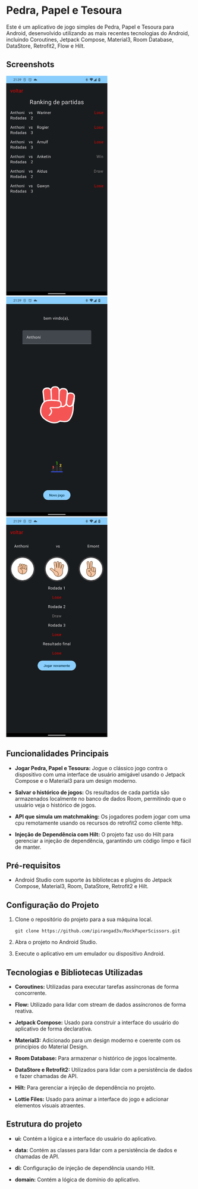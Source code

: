 # Pedra, Papel e Tesoura

Este é um aplicativo de jogo simples de Pedra, Papel e Tesoura para Android, desenvolvido utilizando as mais recentes tecnologias do Android, incluindo Coroutines, Jetpack Compose, Material3, Room Database, DataStore, Retrofit2, Flow e Hilt.

## Screenshots

<img src=https://github.com/ipirangad3v/RockPaperScissors/blob/master/screenshots/Screenshot_20231031_213916.png height=590/> <img src=https://github.com/ipirangad3v/RockPaperScissors/blob/master/screenshots/Screenshot_20231031_213933.png height=590/> <img src=https://github.com/ipirangad3v/RockPaperScissors/blob/master/screenshots/Screenshot_20231031_213947.png height=590/>

## Funcionalidades Principais

- **Jogar Pedra, Papel e Tesoura:** Jogue o clássico jogo contra o dispositivo com uma interface de usuário amigável usando o Jetpack Compose e o Material3 para um design moderno.

- **Salvar o histórico de jogos:** Os resultados de cada partida são armazenados localmente no banco de dados Room, permitindo que o usuário veja o histórico de jogos.

- **API que simula um matchmaking:** Os jogadores podem jogar com uma cpu remotamente usando os recursos do retrofit2 como cliente http.

- **Injeção de Dependência com Hilt:** O projeto faz uso do Hilt para gerenciar a injeção de dependência, garantindo um código limpo e fácil de manter.

## Pré-requisitos

- Android Studio com suporte às bibliotecas e plugins do Jetpack Compose, Material3, Room, DataStore, Retrofit2 e Hilt.

## Configuração do Projeto

1. Clone o repositório do projeto para a sua máquina local.

   ```shell
   git clone https://github.com/ipirangad3v/RockPaperScissors.git

2. Abra o projeto no Android Studio.

3. Execute o aplicativo em um emulador ou dispositivo Android.

## Tecnologias e Bibliotecas Utilizadas

- **Coroutines:** Utilizadas para executar tarefas assíncronas de forma concorrente.
  
- **Flow:** Utilizado para lidar com stream de dados assíncronos de forma reativa.
    
- **Jetpack Compose:** Usado para construir a interface do usuário do aplicativo de forma declarativa.

- **Material3:** Adicionado para um design moderno e coerente com os princípios do Material Design.

- **Room Database:** Para armazenar o histórico de jogos localmente.

- **DataStore e Retrofit2:** Utilizados para lidar com a persistência de dados e fazer chamadas de API.

- **Hilt:** Para gerenciar a injeção de dependência no projeto.

- **Lottie Files:** Usado para animar a interface do jogo e adicionar elementos visuais atraentes.

## Estrutura do projeto
- **ui:** Contém a lógica e a interface do usuário do aplicativo.

- **data:** Contém as classes para lidar com a persistência de dados e chamadas de API.

- **di:** Configuração de injeção de dependência usando Hilt.
- **domain:** Contém a lógica de domínio do aplicativo.






